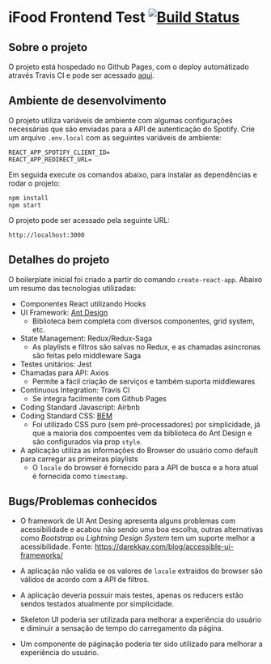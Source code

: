 # iFood Frontend Test [![Build Status](https://travis-ci.org/matheusdc/ifood-frontend-test.svg?branch=master)](https://travis-ci.org/matheusdc/ifood-frontend-test) 

## Sobre o projeto

O projeto está hospedado no Github Pages, com o deploy automátizado através Travis CI e pode ser acessado [aqui](https://matheusdc.github.io/ifood-frontend-test).

## Ambiente de desenvolvimento

O projeto utiliza variáveis de ambiente com algumas configurações necessárias que são enviadas para a API de autenticação do Spotify. Crie um arquivo `.env.local` com as seguintes variáveis de ambiente:
```
REACT_APP_SPOTIFY_CLIENT_ID=
REACT_APP_REDIRECT_URL=
```

Em seguida execute os comandos abaixo, para instalar as dependências e rodar o projeto:
```
npm install
npm start
```

O projeto pode ser acessado pela seguinte URL:
```
http://localhost:3000
```

## Detalhes do projeto

O boilerplate inicial foi criado a partir do comando `create-react-app`. Abaixo um resumo das tecnologias utilizadas:

* Componentes React utilizando Hooks
* UI Framework: [Ant Design](https://ant.design/)
  * Biblioteca bem completa com diversos componentes, grid system, etc. 
* State Management: Redux/Redux-Saga
  * As playlists e filtros são salvas no Redux, e as chamadas asincronas são feitas pelo middleware Saga
* Testes unitários: Jest
* Chamadas para API: Axios
  * Permite a fácil criação de serviços e também suporta middlewares
* Continuous Integration: Travis CI
  * Se integra facilmente com Github Pages
* Coding Standard Javascript: Airbnb
* Coding Standard CSS: [BEM](http://getbem.com/introduction/)
  * Foi utilizado CSS puro (sem pré-processadores) por simplicidade, já que a maioria dos compoentes vem da biblioteca do Ant Design e são configurados via prop `style`.
* A aplicação utiliza as informações do Browser do usuário como default para carregar as primeiras playlists
  * O `locale` do browser é fornecido para a API de busca e a hora atual é fornecida como `timestamp`.

## Bugs/Problemas conhecidos
* O framework de UI Ant Desing apresenta alguns problemas com acessibilidade e acabou não sendo uma boa escolha, outras alternativas como *Bootstrap* ou *Lightning Design System* tem um suporte melhor a acessibilidade. Fonte: https://darekkay.com/blog/accessible-ui-frameworks/

* A aplicação não valida se os valores de `locale` extraidos do browser são válidos de acordo com a API de filtros. 

* A aplicação deveria possuir mais testes, apenas os reducers estão sendos testados atualmente por simplicidade.

* Skeleton UI poderia ser utilizada para melhorar a experiência do usuário e diminuir a sensação de tempo do carregamento da página.

* Um componente de páginação poderia ter sido utilizado para melhorar a experiência do usuário.
